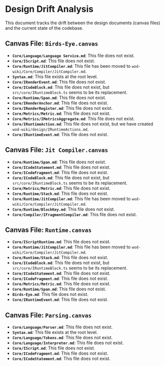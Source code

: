 # Design Drift Analysis

This document tracks the drift between the design documents (canvas files) and the current state of the codebase.

## Canvas File: `Birds-Eye.canvas`

*   **`Core/Language/Language Service.md`**: This file does not exist.
*   **`Core/IScript.md`**: This file does not exist.
*   **`Core/Runtime/JitCompiler.md`**: This file has been moved to `wod-wiki/Core/Compiler/JitCompiler.md`.
*   **`Syntax.md`**: This file exists at the root level.
*   **`Core/IRenderEvent.md`**: This file does not exist.
*   **`Core/ICodeBlock.md`**: This file does not exist, but `src/core/IRuntimeBlock.ts` seems to be its replacement.
*   **`Core/Runtime/Span.md`**: This file does not exist.
*   **`Core/IRenderAnchor.md`**: This file does not exist.
*   **`Core/IRenderRegister.md`**: This file does not exist.
*   **`Core/Metrics/Metric.md`**: This file does not exist.
*   **`Core/Metrics/IMetricsAggregate.md`**: This file does not exist.
*   **`Core/IRuntimeAction.md`**: This file does not exist, but we have created `wod-wiki/design/IRuntimeActions.md`.
*   **`Core/IRuntimeEvent.md`**: This file does not exist.

## Canvas File: `Jit Compiler.canvas`

*   **`Core/Runtime/Span.md`**: This file does not exist.
*   **`Core/ICodeStatement.md`**: This file does not exist.
*   **`Core/ICodeFragment.md`**: This file does not exist.
*   **`Core/ICodeBlock.md`**: This file does not exist, but `src/core/IRuntimeBlock.ts` seems to be its replacement.
*   **`Core/Metrics/Metric.md`**: This file does not exist.
*   **`Core/Runtime/Stack.md`**: This file does not exist.
*   **`Core/Runtime/JitCompiler.md`**: This file has been moved to `wod-wiki/Core/Compiler/JitCompiler.md`.
*   **`Core/Runtime/BlockKey.md`**: This file does not exist.
*   **`Core/Compiler/IFragmentCompiler.md`**: This file does not exist.

## Canvas File: `Runtime.canvas`

*   **`Core/IScriptRuntime.md`**: This file does not exist.
*   **`Core/Runtime/JitCompiler.md`**: This file has been moved to `wod-wiki/Core/Compiler/JitCompiler.md`.
*   **`Core/Runtime/Stack.md`**: This file does not exist.
*   **`Core/ICodeBlock.md`**: This file does not exist, but `src/core/IRuntimeBlock.ts` seems to be its replacement.
*   **`Core/ICodeStatement.md`**: This file does not exist.
*   **`Core/ICodeFragment.md`**: This file does not exist.
*   **`Core/Metrics/Metric.md`**: This file does not exist.
*   **`Core/Runtime/Span.md`**: This file does not exist.
*   **`Birds-Eye.md`**: This file does not exist.
*   **`Core/IRuntimeEvent.md`**: This file does not exist.

## Canvas File: `Parsing.canvas`

*   **`Core/Language/Parser.md`**: This file does not exist.
*   **`Syntax.md`**: This file exists at the root level.
*   **`Core/Language/Tokens.md`**: This file does not exist.
*   **`Core/Language/Interpreter.md`**: This file does not exist.
*   **`Core/IScript.md`**: This file does not exist.
*   **`Core/ICodeFragment.md`**: This file does not exist.
*   **`Core/ICodeStatement.md`**: This file does not exist.
